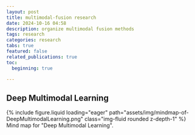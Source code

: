 ```yaml
---
layout: post
title: multimodal-fusion research
date: 2024-10-16 04:58
description: organize multimodal fusion methods
tags: research
categories: research
tabs: true
featured: false
related_publications: true
toc:
  beginning: true

---
```


## Deep Multimodal Learning

<div class="row mt-3">
    <div class="col-sm mt-3 mt-md-0">
        {% include figure.liquid loading="eager" path="assets/img/mindmap-of-DeepMultimodalLearning.png" class="img-fluid rounded z-depth-1" %}
    </div>
</div>
<div class="caption">
    Mind map for "Deep Multimodal Learning".
</div>